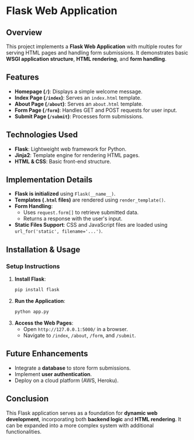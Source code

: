# Flask Web Application 

## Overview
This project implements a **Flask Web Application** with multiple routes for serving HTML pages and handling form submissions. It demonstrates basic **WSGI application structure**, **HTML rendering**, and **form handling**.

## Features
- **Homepage (`/`)**: Displays a simple welcome message.
- **Index Page (`/index`)**: Serves an `index.html` template.
- **About Page (`/about`)**: Serves an `about.html` template.
- **Form Page (`/form`)**: Handles GET and POST requests for user input.
- **Submit Page (`/submit`)**: Processes form submissions.

## Technologies Used
- **Flask**: Lightweight web framework for Python.
- **Jinja2**: Template engine for rendering HTML pages.
- **HTML & CSS**: Basic front-end structure.

## Implementation Details
- **Flask is initialized** using `Flask(__name__)`.
- **Templates (`.html` files)** are rendered using `render_template()`.
- **Form Handling**:
  - Uses `request.form[]` to retrieve submitted data.
  - Returns a response with the user's input.
- **Static Files Support**: CSS and JavaScript files are loaded using `url_for('static', filename='...')`.

## Installation & Usage
### **Setup Instructions**
1. **Install Flask**:
   ```bash
   pip install flask
   ```
2. **Run the Application**:
   ```bash
   python app.py
   ```
3. **Access the Web Pages**:
   - Open `http://127.0.0.1:5000/` in a browser.
   - Navigate to `/index`, `/about`, `/form`, and `/submit`.

## Future Enhancements
- Integrate a **database** to store form submissions.
- Implement **user authentication**.
- Deploy on a cloud platform (AWS, Heroku).

## Conclusion
This Flask application serves as a foundation for **dynamic web development**, incorporating both **backend logic** and **HTML rendering**. It can be expanded into a more complex system with additional functionalities.

